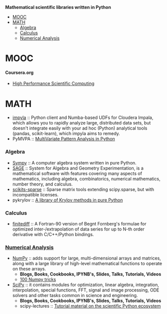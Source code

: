 **Mathematical scientific libraries written in Python**

* [MOOC](#mooc)
* [MATH](#math)
   * [Algebra](#algebra)
   * [Calculus](#calculus)
   * [Numerical Analysis](#numerical-analysis)


# MOOC
#### Coursera.org   
* [High Performance Scientific Computing](https://www.coursera.org/course/scicomp)


# MATH
* [impyla](https://github.com/cloudera/impyla) :: Python client and Numba-based UDFs for Cloudera Impala, which allows you to rapidly analyze large, distributed data sets, but doesn't integrate easily with your ad hoc (Python) analytical tools (pandas, scikit-learn), which impyla aims to remedy.
* PyMVPA :: [MultiVariate Pattern Analysis in Python](http://www.pymvpa.org)



### Algebra
* [Sympy](http://sympy.org/) :: A computer algebra system written in pure Python.
* [SAGE](http://www.sagemath.org) :: System for Algebra and Geometry Experimentation, is a mathematical software with features covering many aspects of mathematics, including algebra, combinatorics, numerical mathematics, number theory, and calculus.
* [scikits-sparse](https://github.com/njsmith/scikits-sparse) :: Sparse matrix tools extending scipy.sparse, but with incompatible licenses.
* pykrylov :: [A library of Krylov methods in pure Python](http://dpo.github.com/pykrylov)


### Calculus 
* [finitediff](https://github.com/bjodah/finitediff) :: A Fortran-90 version of Begnt Fornberg's formulae for optimized inter-/extrapolation of data series for up to N-th order derivative with C/C++/Python bindings.

### [Numerical Analysis](https://en.wikipedia.org/wiki/Category:Numerical_analysis)
* [NumPy](http://www.numpy.org) :: adds support for large, multi-dimensional arrays and matrices, along with a large library of high-level mathematical functions to operate on these arrays. 
   * __Blogs, Books, Cookbooks, IPYNB's, Slides, Talks, Tutorials, Videos__
   * [100 Numpy tricks](http://www.loria.fr/~rougier/teaching/numpy.100/index.html)
* [SciPy](http://www.scipy.org) :: it contains modules for optimization, linear algebra, integration, interpolation, special functions, FFT, signal and image processing, ODE solvers and other tasks common in science and engineering.
   * __Blogs, Books, Cookbooks, IPYNB's, Slides, Talks, Tutorials, Videos__
   * scipy-lectures :: [Tutorial material on the scientific Python ecosystem](http://scipy-lectures.github.io)


